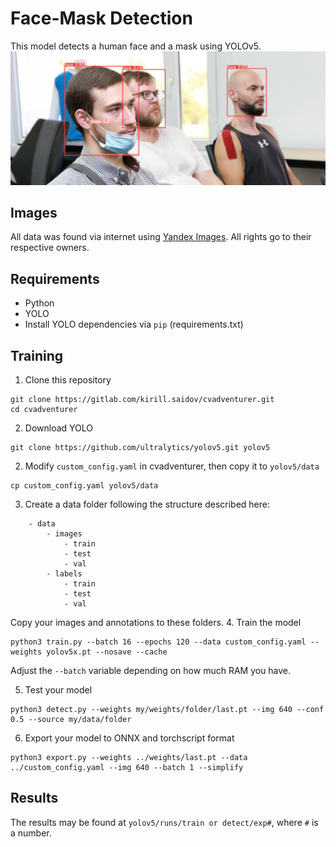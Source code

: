 # Face-Mask Detection
This model detects a human face and a mask using YOLOv5.
<img src="imgs/face-mask_pred.jpg">

## Images
All data was found via internet using [Yandex Images](https://yandex.ru/images/). All rights go to their respective owners.

## Requirements
* Python
* YOLO
* Install YOLO dependencies via `pip` (requirements.txt)

## Training
1. Clone this repository
```
git clone https://gitlab.com/kirill.saidov/cvadventurer.git
cd cvadventurer
```
2. Download YOLO
```
git clone https://github.com/ultralytics/yolov5.git yolov5
```
2. Modify `custom_config.yaml` in cvadventurer, then copy it to `yolov5/data`
```
cp custom_config.yaml yolov5/data
```
3. Create a data folder following the structure described here:
```
	- data
	    - images
			- train
			- test
			- val
	    - labels
			- train
			- test
			- val
```
Copy your images and annotations to these folders.
4. Train the model
```
python3 train.py --batch 16 --epochs 120 --data custom_config.yaml --weights yolov5x.pt --nosave --cache
```
Adjust the `--batch` variable depending on how much RAM you have.

5. Test your model
```
python3 detect.py --weights my/weights/folder/last.pt --img 640 --conf 0.5 --source my/data/folder
```
6. Export your model to ONNX and torchscript format
```
python3 export.py --weights ../weights/last.pt --data ../custom_config.yaml --img 640 --batch 1 --simplify
```

## Results
The results may be found at `yolov5/runs/train or detect/exp#`, where `#` is a number.
